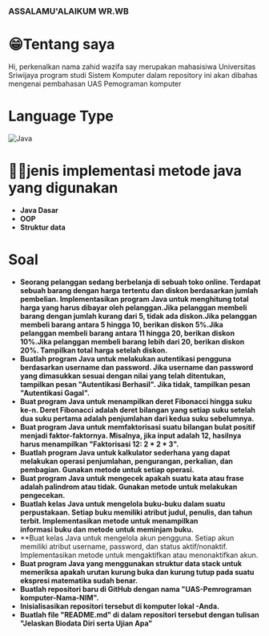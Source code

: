 ### ASSALAMU'ALAIKUM WR.WB

# 😁Tentang saya
Hi, perkenalkan nama zahid wazifa  say merupakan mahasisiwa Universitas Sriwijaya program studi Sistem Komputer dalam repository ini akan dibahas mengenai pembahasan UAS Pemograman 
komputer

# Language Type
 ![Java](https://img.shields.io/badge/java-%23ED8B00.svg?style=flat-square&logo=openjdk&logoColor=white)

# 🐱‍👤jenis implementasi metode java yang digunakan
- **Java Dasar**
- **OOP**
- **Struktur data**

# Soal 
- **Seorang pelanggan sedang berbelanja di sebuah toko online. Terdapat sebuah barang dengan harga tertentu dan diskon berdasarkan jumlah pembelian. Implementasikan program Java untuk menghitung total harga yang harus dibayar oleh pelanggan.Jika pelanggan membeli barang dengan jumlah kurang dari 5, tidak ada diskon.Jika pelanggan membeli barang antara 5 hingga 10, berikan diskon 5%.Jika pelanggan membeli barang antara 11 hingga 20, berikan diskon 10%.Jika pelanggan membeli barang lebih dari 20, berikan diskon 20%.
Tampilkan total harga setelah diskon.**
- **Buatlah program Java untuk melakukan autentikasi pengguna berdasarkan username dan password. Jika username dan password yang dimasukkan sesuai dengan nilai yang telah ditentukan, tampilkan pesan "Autentikasi Berhasil". Jika tidak, tampilkan pesan "Autentikasi Gagal".**
- **Buat program Java untuk menampilkan deret Fibonacci hingga suku ke-n. Deret Fibonacci adalah deret bilangan yang setiap suku setelah dua suku pertama adalah penjumlahan dari kedua suku sebelumnya.**
- **Buat program Java untuk memfaktorisasi suatu bilangan bulat positif menjadi faktor-faktornya. Misalnya, jika input adalah 12, hasilnya harus menampilkan "Faktorisasi 12: 2 * 2 * 3".**
- **Buatlah program Java untuk kalkulator sederhana yang dapat melakukan operasi penjumlahan, pengurangan, perkalian, dan pembagian. Gunakan metode untuk setiap operasi.**
- **Buat program Java untuk mengecek apakah suatu kata atau frase adalah palindrom atau tidak. Gunakan metode untuk melakukan pengecekan.**
- **Buatlah kelas Java untuk mengelola buku-buku dalam suatu perpustakaan. Setiap buku memiliki atribut judul, penulis, dan tahun terbit. Implementasikan metode untuk menampilkan  
  informasi buku dan metode untuk meminjam buku.**
- **Buat kelas Java untuk mengelola akun pengguna. Setiap akun memiliki atribut username, password, dan status aktif/nonaktif. Implementasikan metode untuk mengaktifkan atau 
    menonaktifkan akun.
- **Buat program Java yang menggunakan struktur data stack untuk memeriksa apakah urutan kurung buka dan kurung tutup pada suatu ekspresi matematika sudah benar.**
- **Buatlah repositori baru di GitHub dengan nama "UAS-Pemrograman komputer-Nama-NIM".**
- **Inisialisasikan repositori tersebut di komputer lokal -Anda.**
- **Buatlah file "README.md" di dalam repositori tersebut dengan tulisan "Jelaskan Biodata Diri serta Ujian Apa"**

